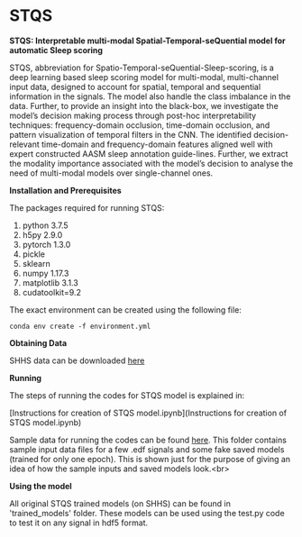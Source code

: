 # STQS

**STQS: Interpretable multi-modal Spatial-Temporal-seQuential model for automatic Sleep scoring**

STQS, abbreviation for Spatio-Temporal-seQuential-Sleep-scoring, is a deep learning based sleep scoring model for multi-modal, multi-channel input data, designed to account for spatial, temporal and sequential information in the signals. The model also handle the class imbalance in the data. Further, to provide an insight into the black-box, we investigate the model’s decision making process through post-hoc interpretability techniques:  frequency-domain occlusion, time-domain occlusion, and pattern visualization of temporal filters in the CNN.  The identified decision-relevant time-domain and frequency-domain features  aligned  well  with  expert  constructed  AASM  sleep  annotation  guide-lines.  Further, we extract the modality importance associated with the model’s decision to analyse the need of multi-modal models over single-channel ones. 

**Installation and Prerequisites**

The packages required for running STQS:
1. python 3.7.5
2. h5py 2.9.0
3. pytorch 1.3.0
4. pickle
5. sklearn 
6. numpy 1.17.3
7. matplotlib 3.1.3
8. cudatoolkit=9.2

The exact environment can be created using the following file:<br/>

```conda env create -f environment.yml```

**Obtaining Data**

SHHS data can be downloaded [here](https://sleepdata.org/datasets/shhs)

**Running**

The steps of running the codes for STQS model is explained in:<br/>

[Instructions for creation of STQS model.ipynb](Instructions for creation of STQS model.ipynb)

Sample data for running the codes can be found [here](https://www.dropbox.com/sh/160g84gkqh345wk/AADE_Gyyfla6yyCGcyWmjS5sa?dl=0). This folder contains sample input data files for a few .edf signals and some fake saved models (trained for only one epoch). This is shown just for the purpose of giving an idea of how the sample inputs and saved models look.<br\>

**Using the model**

All original STQS trained models (on SHHS) can be found in 'trained_models' folder. These models can be used using the test.py code to test it on any signal in hdf5 format.
